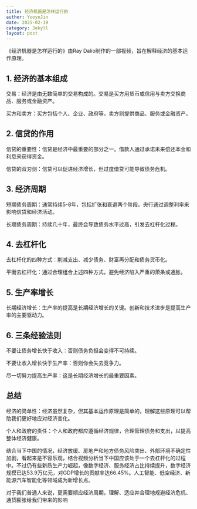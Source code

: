 ```yaml
---
title: 经济机器是怎样运行的
author: YooyoJin
date: 2025-02-19
category: Jekyll
layout: post
---
```


《经济机器是怎样运行的》由Ray Dalio制作的一部视频，旨在解释经济的基本运作原理。

## 1. 经济的基本组成

交易：经济是由无数简单的交易构成的。交易是买方用货币或信用与卖方交换商品、服务或金融资产。

买方和卖方：买方包括个人、企业、政府等，卖方则提供商品、服务或金融资产。

## 2. 信贷的作用

信贷的重要性：信贷是经济中最重要的部分之一。借款人通过承诺未来偿还本金和利息来获得资金。

信贷的双刃剑：信贷可以促进经济增长，但过度借贷可能导致债务危机。

## 3. 经济周期

短期债务周期：通常持续5-8年，包括扩张和衰退两个阶段。央行通过调整利率来影响信贷和经济活动。

长期债务周期：持续几十年，最终会导致债务水平过高，引发去杠杆化过程。

## 4. 去杠杆化

去杠杆化的四种方式：削减支出、减少债务、财富再分配和债务货币化。

平衡去杠杆化：通过合理组合上述四种方式，避免经济陷入严重的萧条或通胀。

## 5. 生产率增长

长期经济增长：生产率的提高是长期经济增长的关键。创新和技术进步是提高生产率的主要驱动力。

## 6. 三条经验法则

不要让债务增长快于收入：否则债务负担会变得不可持续。

不要让收入增长快于生产率：否则你会失去竞争力。

尽一切努力提高生产率：这是长期经济增长的最重要因素。

## 总结

经济的简单性：经济虽然复杂，但其基本运作原理是简单的，理解这些原理可以帮助我们更好地应对经济变化。

个人和政府的责任：个人和政府都应遵循经济规律，合理管理债务和支出，以提高整体经济健康。

结合当下中国的情况，经济放缓、房地产和地方债务风险突出、外部环境不确定性加剧，看起来是不容乐观，结合视频分析当下中国应该处于一个去杠杆化的过程中。不过仍有些新质生产力崛起，像数字经济、服务经济占比持续提升，数字经济规模已达53.9万亿元，对GDP增长的贡献率达66.45%。人工智能、低空经济、新能源汽车智能化等领域成为新增长点。

对于我们普通人来说，更需要顺应经济周期，理解、适应并合理地规避经济危机、通货膨胀给我们带来的影响

